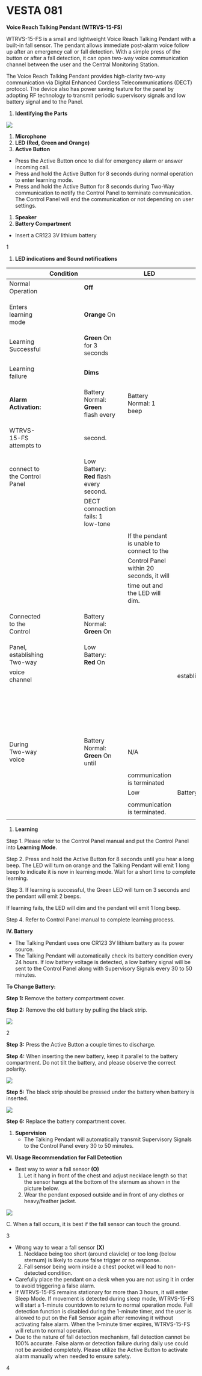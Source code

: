 # VESTA 081

**Voice Reach Talking Pendant (WTRVS-15-FS)**

WTRVS-15-FS is a small and lightweight Voice Reach Talking Pendant with a built-in fall sensor. The pendant allows immediate post-alarm voice follow up after an emergency call or fall detection. With a simple press of the button or after a fall detection, it can open two-way voice communication channel between the user and the Central Monitoring Station.

The Voice Reach Talking Pendant provides high-clarity two-way communication via Digital Enhanced Cordless Telecommunications (DECT) protocol. The device also has power saving feature for the panel by adopting RF technology to transmit periodic supervisory signals and low battery signal and to the Panel.

1. **Identifying the Parts**

![](<.gitbook/assets/0 (54).jpeg>)

1. **Microphone**
2. **LED (Red, Green and Orange)**
3. **Active Button**

* Press the Active Button once to dial for emergency alarm or answer incoming call.
* Press and hold the Active Button for 8 seconds during normal operation to enter learning mode.
* Press and hold the Active Button for 8 seconds during Two-Way communication to notify the Control Panel to terminate communication. The Control Panel will end the communication or not depending on user settings.

1. **Speaker**
2. **Battery Compartment**

* Insert a CR123 3V lithium battery

1

1. **LED indications and Sound notifications**

|                              | **Condition** |                                          |   | **LED**                                    |              |                             |           |                   |       |   |   |                      |   |   | **Sound**             |            |   |   |   |   |   |   |
| ---------------------------- | ------------- | ---------------------------------------- | - | ------------------------------------------ | ------------ | --------------------------- | --------- | ----------------- | ----- | - | - | -------------------- | - | - | --------------------- | ---------- | - | - | - | - | - | - |
| Normal Operation             |               | **Off**                                  |   |                                            |              |                             |           |                   |       |   |   | N/A                  |   |   |                       |            |   |   |   |   |   |   |
|                              |               |                                          |   |                                            |              |                             |           |                   |       |   |   |                      |   |   |                       |            |   |   |   |   |   |   |
| Enters learning mode         |               | **Orange** On                            |   |                                            |              |                             |           | Emits 1 long beep |       |   |   |                      |   |   |                       |            |   |   |   |   |   |   |
|                              |               |                                          |   |                                            |              |                             |           |                   |       |   |   |                      |   |   |                       |            |   |   |   |   |   |   |
| Learning Successful          |               | **Green** On for 3 seconds               |   |                                            |              | Emits 2 beeps               |           |                   |       |   |   |                      |   |   |                       |            |   |   |   |   |   |   |
|                              |               |                                          |   |                                            |              |                             |           |                   |       |   |   |                      |   |   |                       |            |   |   |   |   |   |   |
| Learning failure             |               | **Dims**                                 |   |                                            |              |                             |           |                   |       |   |   | Emits 1 long beep    |   |   |                       |            |   |   |   |   |   |   |
|                              |               |                                          |   |                                            |              |                             |           |                   |       |   |   |                      |   |   |                       |            |   |   |   |   |   |   |
| **Alarm Activation:**        |               | Battery Normal: **Green** flash every    |   | Battery Normal: 1 beep                     |              |                             |           |                   |       |   |   |                      |   |   |                       |            |   |   |   |   |   |   |
|                              |               |                                          |   |                                            |              |                             |           |                   |       |   |   |                      |   |   |                       |            |   |   |   |   |   |   |
| WTRVS-15-FS attempts to      |               | second.                                  |   |                                            |              |                             |           |                   |       |   |   | Low Battery: 3 beeps |   |   |                       |            |   |   |   |   |   |   |
|                              |               |                                          |   |                                            |              |                             |           |                   |       |   |   |                      |   |   |                       |            |   |   |   |   |   |   |
| connect to the Control Panel |               | Low Battery: **Red** flash every second. |   |                                            |              |                             |           |                   |       |   |   |                      |   |   |                       |            |   |   |   |   |   |   |
|                              |               | DECT connection fails: 1 low-tone        |   |                                            |              |                             |           |                   |       |   |   |                      |   |   |                       |            |   |   |   |   |   |   |
|                              |               |                                          |   |                                            |              |                             |           |                   |       |   |   |                      |   |   |                       |            |   |   |   |   |   |   |
|                              |               |                                          |   | If the pendant is unable to connect to the |              | beep.                       |           |                   |       |   |   |                      |   |   |                       |            |   |   |   |   |   |   |
|                              |               |                                          |   | Control Panel within 20 seconds, it will   |              |                             |           |                   |       |   |   |                      |   |   |                       |            |   |   |   |   |   |   |
|                              |               |                                          |   | time out and the LED will dim.             |              |                             |           |                   |       |   |   |                      |   |   |                       |            |   |   |   |   |   |   |
|                              |               |                                          |   |                                            |              |                             |           |                   |       |   |   |                      |   |   |                       |            |   |   |   |   |   |   |
| Connected to the Control     |               | Battery Normal: **Green** On             |   |                                            |              | Battery Normal: 1 beep when |           |                   |       |   |   |                      |   |   |                       |            |   |   |   |   |   |   |
|                              |               |                                          |   |                                            |              |                             |           |                   |       |   |   |                      |   |   |                       |            |   |   |   |   |   |   |
| Panel, establishing Two-way  |               | Low Battery: **Red** On                  |   |                                            |              | Two-wayvoice                | channelis |                   |       |   |   |                      |   |   |                       |            |   |   |   |   |   |   |
| voice channel                |               |                                          |   |                                            | established. |                             |           |                   |       |   |   |                      |   |   |                       |            |   |   |   |   |   |   |
|                              |               |                                          |   |                                            |              |                             |           |                   |       |   |   |                      |   |   |                       |            |   |   |   |   |   |   |
|                              |               |                                          |   |                                            |              |                             |           |                   |       |   |   |                      |   |   | Low Battery: 2        | beeps when |   |   |   |   |   |   |
|                              |               |                                          |   |                                            |              |                             |           |                   |       |   |   |                      |   |   |                       |            |   |   |   |   |   |   |
|                              |               |                                          |   |                                            |              |                             |           |                   |       |   |   |                      |   |   | Two-wayvoicechannelis |            |   |   |   |   |   |   |
|                              |               |                                          |   |                                            |              |                             |           |                   |       |   |   |                      |   |   | established.          |            |   |   |   |   |   |   |
|                              |               |                                          |   |                                            |              |                             |           |                   |       |   |   |                      |   |   |                       |            |   |   |   |   |   |   |
| During Two-way voice         |               | Battery Normal: **Green** On until       |   | N/A                                        |              |                             |           |                   |       |   |   |                      |   |   |                       |            |   |   |   |   |   |   |
|                              |               |                                          |   |                                            |              |                             |           |                   |       |   |   |                      |   |   |                       |            |   |   |   |   |   |   |
|                              |               |                                          |   | communication is terminated                |              |                             |           |                   |       |   |   |                      |   |   |                       |            |   |   |   |   |   |   |
|                              |               |                                          |   | Low                                        | Battery:     |                             | **Red**   | On                | until |   |   |                      |   |   |                       |            |   |   |   |   |   |   |
|                              |               |                                          |   |                                            |              |                             |           |                   |       |   |   |                      |   |   |                       |            |   |   |   |   |   |   |
|                              |               |                                          |   | communication is terminated.               |              |                             |           |                   |       |   |   |                      |   |   |                       |            |   |   |   |   |   |   |
|                              |               |                                          |   |                                            |              |                             |           |                   |       |   |   |                      |   |   |                       |            |   |   |   |   |   |   |

1. **Learning**

Step 1. Please refer to the Control Panel manual and put the Control Panel into **Learning Mode**.

Step 2. Press and hold the Active Button for 8 seconds until you hear a long beep. The LED will turn on orange and the Talking Pendant will emit 1 long beep to indicate it is now in learning mode. Wait for a short time to complete learning.

Step 3. If learning is successful, the Green LED will turn on 3 seconds and the pendant will emit 2 beeps.

If learning fails, the LED will dim and the pendant will emit 1 long beep.

Step 4. Refer to Control Panel manual to complete learning process.

**IV. Battery**

* The Talking Pendant uses one CR123 3V lithium battery as its power source.
* The Talking Pendant will automatically check its battery condition every 24 hours. If low battery voltage is detected, a low battery signal will be sent to the Control Panel along with Supervisory Signals every 30 to 50 minutes.

**To Change Battery:**

**Step 1:** Remove the battery compartment cover.

**Step 2:** Remove the old battery by pulling the black strip.

![](<.gitbook/assets/1 (53).png>)

2

**Step 3:** Press the Active Button a couple times to discharge.

**Step 4:** When inserting the new battery, keep it parallel to the battery compartment. Do not tilt the battery, and please observe the correct polarity.

![](<.gitbook/assets/2 (61).png>)

**Step 5:** The black strip should be pressed under the battery when battery is inserted.

![](<.gitbook/assets/3 (58).png>)

**Step 6:** Replace the battery compartment cover.

1. **Supervision**
   * The Talking Pendant will automatically transmit Supervisory Signals to the Control Panel every 30 to 50 minutes.

**VI. Usage Recommendation for Fall Detection**

* Best way to wear a fall sensor **(O)**
  1. Let it hang in front of the chest and adjust necklace length so that the sensor hangs at the bottom of the sternum as shown in the picture below.
  2. Wear the pendant exposed outside and in front of any clothes or heavy/feather jacket.

![](<.gitbook/assets/4 (34).jpeg>)

C. When a fall occurs, it is best if the fall sensor can touch the ground.

3

* Wrong way to wear a fall sensor **(X)**
  1. Necklace being too short (around clavicle) or too long (below sternum) is likely to cause false trigger or no response.
  2. Fall sensor being worn inside a chest pocket will lead to non-detected condition.
* Carefully place the pendant on a desk when you are not using it in order to avoid triggering a false alarm.
* If WTRVS-15-FS remains stationary for more than 3 hours, it will enter Sleep Mode. If movement is detected during sleep mode, WTRVS-15-FS will start a 1-minute countdown to return to normal operation mode. Fall detection function is disabled during the 1-minute timer, and the user is allowed to put on the Fall Sensor again after removing it without activating false alarm. When the 1-minute timer expires, WTRVS-15-FS will return to normal operation.
* Due to the nature of fall detection mechanism, fall detection cannot be 100% accurate. False alarm or detection failure during daily use could not be avoided completely. Please utilize the Active Button to activate alarm manually when needed to ensure safety.

4
